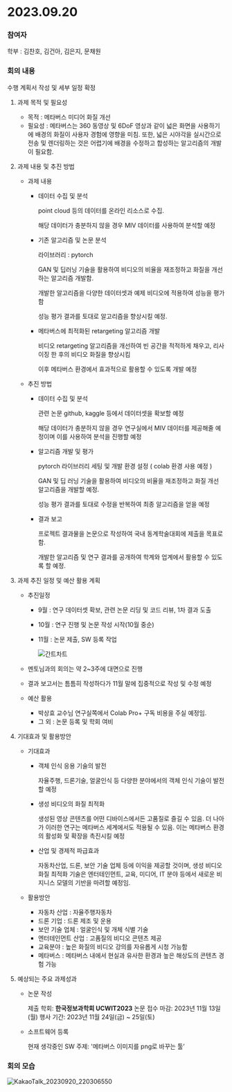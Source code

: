 # 2023.09.20

### 참여자

학부 : 김찬호, 김건아, 김은지, 문채원

### 회의 내용

수행 계획서 작성 및 세부 일정 확정

1. 과제 목적 및 필요성
    - 목적 : 메타버스 미디어 화질 개선
    - 필요성 : 메타버스는 360 동영상 및 6DoF 영상과 같이 넓은 화면을 사용하기에 배경의 화질이 사용자 경험에 영향을 미침. 또한, 넓은 시야각을 실시간으로 전송 및 렌더링하는 것은 어렵기에 배경을 수정하고 합성하는 알고리즘의 개발이 필요함.
    
2. 과제 내용 및 추진 방법
    - 과제 내용
        - 데이터 수집 및 분석
            
            point cloud 등의 데이터를 온라인 리소스로 수집.
            
            해당 데이터가 충분하지 않을 경우 MIV 데이터를 사용하여 분석할 예정
            
        - 기존 알고리즘 및 논문 분석
            
            라이브러리 : pytorch
            
            GAN 및 딥러닝 기술을 활용하여 비디오의 비율을 재조정하고 화질을 개선하는 알고리즘 개발함.
            
            개발한 알고리즘을 다양한 데이터셋과 예제 비디오에 적용하여 성능을 평가함
            
            성능 평가 결과를 토대로 알고리즘을 향상시킬 예정.
            
        - 메타버스에 최적화된 retargeting 알고리즘 개발
            
            비디오 retargeting 알고리즘을 개선하여 빈 공간을 적적하게 채우고, 리사이징 한 후의 비디오 화질을 향상시킴
            
            이후 메타버스 환경에서 효과적으로 활용할 수 있도록 개발 예정
            
    - 추진 방법
        - 데이터 수집 및 분석
            
            관련 논문 github, kaggle 등에서 데이터셋을 확보할 예정
            
            해당 데이터가 충분하지 않을 경우 연구실에서 MIV 데이터를 제공해줄 예정이며 이를 사용하여 분석을 진행할 예정
            
        - 알고리즘 개발 및 평가
            
            pytorch 라이브러리 세팅 및 개발 환경 설정 ( colab 환경 사용 예정 )
            
            GAN 및 딥 러닝 기술을 활용하여 비디오의 비율을 재조정하고 화질 개선 알고리즘을 개발할 예정.
            
            성능 평가 결과를 토대로 수정을 반복하여 최종 알고리즘을 얻을 예정
            
        - 결과 보고
            
            프로젝트 결과물을 논문으로 작성하여 국내 동계학술대회에 제출을 목표로함. 
            
            개발한 알고리즘 및 연구 결과를 공개하여 학계와 업계에서 활용할 수 있도록 할 예정.
            
    
3. 과제 추진 일정 및 예산 활용 계획
    - 추진일정
      
        - 9월  : 연구 데이터셋 확보, 관련 논문 리딩 및 코드 리뷰, 1차 결과 도출
        - 10월 : 연구 진행 및 논문 작성 시작(10월 중순)
        - 11월 : 논문 제출, SW 등록 작업
     
            ![간트차트](https://github.com/coolho1129/Metaverse-Background-Research/assets/87495422/45619880-baf0-48ef-a7f7-1f5e56e8b66b)

    - 멘토님과의 회의는 약 2~3주에 대면으로 진행

    - 결과 보고서는 틈틈히 작성하다가 11월 말에 집중적으로 작성 및 수정 예정
    
    - 예산 활용
        - 박상효 교수님 연구실쪽에서 Colab Pro+ 구독 비용을 주실 예정임.
        - 그 외 : 논문 등록 및 학회 여비
    


4. 기대효과 및 활용방안
    - 기대효과
        - 객체 인식 응용 기술의 발전
            
            자율주행, 드론기술, 얼굴인식 등 다양한 분야에서의 객체 인식 기술이 발전할 예정
            
        - 생성 비디오의 화질 최적화
            
            생성된 영상 콘텐츠를 어떤 디바이스에서든 고품질로 즐길 수 있음. 더 나아가 이러한 연구는 메타버스 세계에서도 적용될 수 있음. 이는 메타버스 환경의 활성화 및 확장을 촉진시킬 예정 
            
        - 산업 및 경제적 파급효과
            
            자동차산업, 드론, 보안 기술 업체 등에 이익을 제공할 것이며, 생성 비디오 화질 최적화 기술은 엔터테인먼트, 교육, 미디어, IT 분야 등에서 새로운 비지니스 모델의 기반을 마려할 예정임.
            
    - 활용방안
        - 자동차 산업 : 자율주행자동차
        - 드론 기업 : 드론 제조 및 운용
        - 보안 기술 업체 : 얼굴인식 및 개체 식별 기술
        - 엔터테인먼트 산업 : 고품질의 비디오 콘텐츠 제공
        - 교육분야 : 높은 화질의 비디오 강의를 자유롭게 시청 가능함
        - 메타버스 : 메타버스 내에서 현실과 유사한 환경과 높은 해상도의 콘텐츠 경험 가능
        
5. 예상되는 주요 과제성과
    - 논문 작성
        
        제출 학회: **한국정보과학회 UCWIT2023**
        논문 접수 마감: 2023년 11월 13일(월)
        행사 기간: 2023년 11월 24일(금) ~ 25일(토)
        
    - 소프트웨어 등록
        
        현재 생각중인 SW 주제: '메타버스 이미지를 png로 바꾸는 툴’



### 회의 모습

![KakaoTalk_20230920_220306550](https://github.com/coolho1129/Metaverse-Background-Research/assets/87495422/3b734a73-36c2-4c8a-81dc-033d20af0e08)


